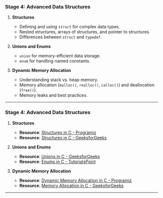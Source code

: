 ### **Stage 4: Advanced Data Structures**

1. **Structures**
   - Defining and using `struct` for complex data types.
   - Nested structures, arrays of structures, and pointer to structures.
   - Differences between `struct` and `typedef`.

2. **Unions and Enums**
   - `union` for memory-efficient data storage.
   - `enum` for handling named constants.

3. **Dynamic Memory Allocation**
   - Understanding stack vs. heap memory.
   - Memory allocation (`malloc()`, `realloc()`, `calloc()`) and deallocation (`free()`).
   - Memory leaks and best practices.

---

### **Stage 4: Advanced Data Structures**

1. **Structures**
   - **Resource**: [Structures in C - Programiz](https://www.programiz.com/c-programming/c-structures)
   - **Resource**: [Structures in C - GeeksforGeeks](https://www.geeksforgeeks.org/structures-c/)

2. **Unions and Enums**
   - **Resource**: [Unions in C - GeeksforGeeks](https://www.geeksforgeeks.org/union-c/)
   - **Resource**: [Enums in C - TutorialsPoint](https://www.tutorialspoint.com/cprogramming/c_enum.htm)

3. **Dynamic Memory Allocation**
   - **Resource**: [Dynamic Memory Allocation in C - Programiz](https://www.programiz.com/c-programming/c-dynamic-memory-allocation)
   - **Resource**: [Memory Allocation in C - GeeksforGeeks](https://www.geeksforgeeks.org/dynamic-memory-allocation-in-c-using-malloc-calloc-free-and-realloc/)

---
